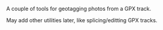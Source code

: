 A couple of tools for geotagging photos from a GPX track.

May add other utilities later, like splicing/editting GPX tracks.